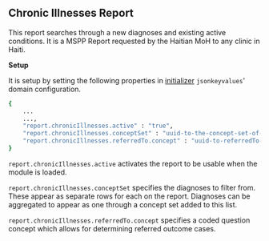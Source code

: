 ## Chronic Illnesses Report
This report searches through a new diagnoses and existing active conditions. It is a MSPP Report requested by the Haitian MoH to any clinic in Haiti.

**Setup**

It is setup by setting the following properties in [initializer](https://github.com/mekomsolutions/openmrs-module-initializer) `jsonkeyvalues`' domain configuration. 

```bash
{
    ...
    ...,
    "report.chronicIllnesses.active" : "true",
    "report.chronicIllnesses.conceptSet" : "uuid-to-the-concept-set-of-diagnoses",
    "report.chronicIllnesses.referredTo.concept" : "uuid-to-referredTo-concept"
}
```
`report.chronicIllnesses.active` activates the report to be usable when the module is loaded.

`report.chronicIllnesses.conceptSet` specifies the diagnoses to filter from. These appear as separate rows for each on the report. Diagnoses can be aggregated to appear as one through a concept set added to this list.

`report.chronicIllnesses.referredTo.concept` specifies a coded question concept which allows for determining referred outcome cases.